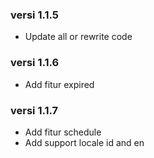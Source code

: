### versi 1.1.5

<ul>
  <li>Update all or rewrite code</li>
</ul>

### versi 1.1.6

<ul>
  <li>Add fitur expired</li>
</ul>

### versi 1.1.7

<ul>
  <li>Add fitur schedule</li>
  <li>Add support locale id and en</li>
</ul>

